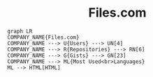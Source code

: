 <h1 align="center">Files.com</h1>

```mermaid
graph LR
COMPANY_NAME{Files.com}
COMPANY_NAME ---> U{Users} ---> UN[4]
COMPANY_NAME ---> R{Repositories} ---> RN[6]
COMPANY_NAME ---> G{Gists} ---> GN[23]
COMPANY_NAME ---> ML{Most Used<br>Languages}
ML --> HTML[HTML]
```
